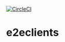 [![CircleCI](https://circleci.com/gh/giantswarm/e2eclients.svg?&style=shield)](https://circleci.com/gh/giantswarm/e2eclients)

# e2eclients
